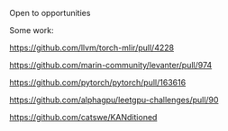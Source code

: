 Open to opportunities

Some work:

https://github.com/llvm/torch-mlir/pull/4228

https://github.com/marin-community/levanter/pull/974

https://github.com/pytorch/pytorch/pull/163616

https://github.com/alphagpu/leetgpu-challenges/pull/90

https://github.com/catswe/KANditioned
